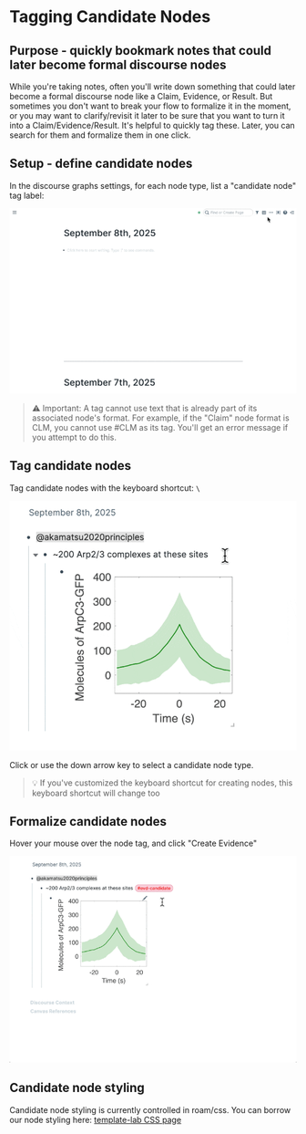 # Tagging Candidate Nodes

## Purpose - quickly bookmark notes that could later become formal discourse nodes

While you're taking notes, often you'll write down something that could later become a formal discourse node like a Claim, Evidence, or Result. But sometimes you don't want to break your flow to formalize it in the moment, or you may want to clarify/revisit it later to be sure that you want to turn it into a Claim/Evidence/Result. 
It's helpful to quickly tag these. Later, you can search for them and formalize them in one click.

## Setup - define candidate nodes

In the discourse graphs settings, for each node type, list a "candidate node" tag label:

![Tagging Candidate Nodes Demo](../assets/tagging-config.gif)


> ⚠️ Important: A tag cannot use text that is already part of its associated node's format. For example, if the "Claim" node format is CLM, you cannot use #CLM as its tag. You'll get an error message if you attempt to do this.

## Tag candidate nodes

Tag candidate nodes with the keyboard shortcut: ` \ `

![Tagging Candidate Nodes keyboard shortcut](../assets/tagging-demo.gif)

Click or use the down arrow key to select a candidate node type.

> 💡 If you've customized the keyboard shortcut for creating nodes, this keyboard shortcut will change too

## Formalize candidate nodes

Hover your mouse over the node tag, and click "Create Evidence"

<!-- TODO: update this gif with smoother UX, including auto-remove tag -->

![Formalizing Candidate Nodes](../assets/tagging-formalization.gif)

## Candidate node styling

Candidate node styling is currently controlled in roam/css. You can borrow our node styling here: [template-lab CSS page](https://roamresearch.com/#/app/template-lab/page/X8V4gy32s)

